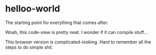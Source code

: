 helloo-world
============

The starting point for everything that comes after.

Woah, this code-view is pretty neat. I wonder if it can compile stuff...

This browser version is complicated-looking. Hard to remember all the steps to do simple shit.
